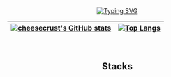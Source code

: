 <div align="center">
  
<a href="https://git.io/typing-svg">
  <img src="https://readme-typing-svg.demolab.com?font=Menlo&pause=1000&color=008080&center=true&vCenter=true&width=435&lines=%F0%9F%91%8B+Hi%2C+I%E2%80%99m+%40cheesecrust" alt="Typing SVG" />
</a>  

[![cheesecrust's GitHub stats](https://github-readme-stats.vercel.app/api?username=cheesecrust&count_private=true&show_icons=true&theme=github_dark)](https://github.com/cheesecrust/github-readme-stats) | [![Top Langs](https://github-readme-stats.vercel.app/api/top-langs/?username=cheesecrust&layout=compact&count_private=true&theme=github_dark)](https://github.com/cheesecrust) |
| ------------- | ------------- |

<br>

<h2 align="center"> Stacks </h2>
<p align="center">
  
  <div>
<!--     <img src="https://img.shields.io/badge/HTML5-E34F26?style=flat-square&logo=HTML5&logoColor=white"/>&nbsp 
    <img src="https://img.shields.io/badge/CSS3-1572B6?style=flat-square&logo=CSS3&logoColor=white"/>&nbsp 
    <img src="https://img.shields.io/badge/JavaScript-F7DF1E?style=flat-square&logo=JavaScript&logoColor=white"/>&nbsp 
    <img src="https://img.shields.io/badge/TypeScript-3178C6?style=flat-square&logo=TypeScript&logoColor=white"/>&nbsp 
    <br /> 
    <img src="https://img.shields.io/badge/React-61DAFB?style=flat-square&logo=React&logoColor=white"/>&nbsp 
    <img src="https://img.shields.io/badge/Next.js-000000?style=flat-square&logo=Next.js&logoColor=white"/>&nbsp 
    <br />
    <img src="https://img.shields.io/badge/Sass-CC6699?style=flat-square&logo=Sass&logoColor=white"/>&nbsp 
    <img src="https://img.shields.io/badge/styled_components-DB7093?style=flat-square&logo=styled-components&logoColor=white"/>&nbsp
    <br />
    <img src="https://img.shields.io/badge/Redux-764ABC?style=flat-square&logo=Redux&logoColor=white"/>&nbsp 
    <img src="https://img.shields.io/badge/Redux_Saga-999999?style=flat-square&logo=Redux-Saga&logoColor=white"/>&nbsp 
    <img src="https://img.shields.io/badge/React_Query-FF4154?style=flat-square&logo=reactquery&logoColor=white"/>&nbsp 
    <img src="https://img.shields.io/badge/Recoil-3578E5?style=flat-square&logo=recoil&logoColor=white"/>&nbsp  
  </div>

  <h2></h2>  

  <div>
     <img src="https://img.shields.io/badge/iOS-000000?style=flat-square&logo=iOS&logoColor=white"/>&nbsp 
    <img src="https://img.shields.io/badge/Swift-F05138?style=flat-square&logo=Swift&logoColor=white"/>&nbsp  
  </div>

  <h2></h2>

  <div>
    <img src="https://img.shields.io/badge/Android-34A853?style=flat-square&logo=Android&logoColor=white"/>&nbsp 
    <img src="https://img.shields.io/badge/Kotlin-7F52FF?style=flat-square&logo=Kotlin&logoColor=white"/>&nbsp  
  </div>

  <h2></h2>

  <div>
    <img src="https://img.shields.io/badge/node.js-339933?style=flat-square&logo=node.js&logoColor=white"/>&nbsp 
    <img src="https://img.shields.io/badge/Express-000000?style=flat-square&logo=Express&logoColor=white"/>&nbsp 
    <img src="https://img.shields.io/badge/MySQL-4479A1?style=flat-square&logo=MySQL&logoColor=white"/>&nbsp  
  </div>

  <h2></h2>

  <div>
    <img src="https://img.shields.io/badge/Python-3776AB?style=flat-square&logo=python&logoColor=white"/>&nbsp 
    <img src="https://img.shields.io/badge/PyTorch-EE4C2C?style=flat-square&logo=PyTorch&logoColor=white"/>&nbsp 
    <img src="https://img.shields.io/badge/scikit_learn-F7931E?style=flat-square&logo=scikitlearn&logoColor=white"/>&nbsp 
    <img src="https://img.shields.io/badge/NumPy-013243?style=flat-square&logo=NumPy&logoColor=white"/>&nbsp 
    <img src="https://img.shields.io/badge/Pandas-150458?style=flat-square&logo=Pandas&logoColor=white"/>&nbsp  -->
  </div>
</p>
  
</div>
